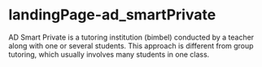 # landingPage-ad_smartPrivate
AD Smart Private is a tutoring institution (bimbel) conducted by a teacher along with one or several students. This approach is different from group tutoring, which usually involves many students in one class. 
